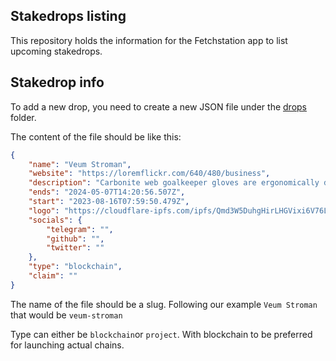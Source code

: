 ## Stakedrops listing

This repository holds the information for the Fetchstation app to list upcoming stakedrops.


## Stakedrop info

To add a new drop, you need to create a new JSON file under the [drops](/drops) folder.

The content of the file should be like this:

```JSON
{
    "name": "Veum Stroman",
    "website": "https://loremflickr.com/640/480/business",
    "description": "Carbonite web goalkeeper gloves are ergonomically designed to give easy fit",
    "ends": "2024-05-07T14:20:56.507Z",
    "start": "2023-08-16T07:59:50.479Z",
    "logo": "https://cloudflare-ipfs.com/ipfs/Qmd3W5DuhgHirLHGVixi6V76LhCkZUz6pnFt5AJBiyvHye/avatar/705.jpg",
    "socials": {
        "telegram": "",
        "github": "",
        "twitter": ""
    },
    "type": "blockchain",
    "claim": ""
}
```


The name of the file should be a slug. Following our example ```Veum Stroman``` that would be ```veum-stroman```

Type can either be ```blockchain```or ```project```. With blockchain to be preferred for launching actual chains. 